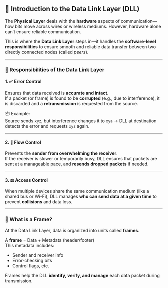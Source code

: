 ## 🧩 Introduction to the Data Link Layer (DLL)

The **Physical Layer** deals with the **hardware** aspects of communication—how bits move across wires or wireless mediums. However, hardware alone can’t ensure reliable communication.

This is where the **Data Link Layer** steps in—it handles the **software-level responsibilities** to ensure smooth and reliable data transfer between two directly connected nodes (called *peers*).

---

### 🎯 Responsibilities of the Data Link Layer

#### 1. ✅ Error Control  
Ensures that data received is **accurate and intact**.  
If a packet (or frame) is found to be **corrupted** (e.g., due to interference), it is discarded and a **retransmission** is requested from the source.

📦 Example:  
Source sends `xyz`, but interference changes it to `xya` → DLL at destination detects the error and requests `xyz` again.

---

#### 2. 🔁 Flow Control  
Prevents the **sender from overwhelming the receiver**.  
If the receiver is slower or temporarily busy, DLL ensures that packets are sent at a manageable pace, and **resends dropped packets** if needed.

---

#### 3. ⚖️ Access Control  
When multiple devices share the same communication medium (like a shared bus or Wi-Fi), DLL manages **who can send data at a given time** to prevent **collisions** and data loss.

---

### 🧱 What is a Frame?

At the Data Link Layer, data is organized into units called **frames**.

A **frame** = Data + Metadata (header/footer)  
This metadata includes:
- Sender and receiver info
- Error-checking bits
- Control flags, etc.

Frames help the DLL **identify, verify, and manage** each data packet during transmission.
